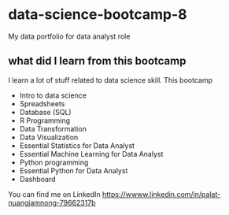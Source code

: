 # data-science-bootcamp-8
My data portfolio for data analyst role

## what did I learn from this bootcamp

I learn a lot of stuff related to data science skill. This bootcamp

- Intro to data science
- Spreadsheets
- Database (SQL)
- R Programming
- Data Transformation
- Data Visualization
- Essential Statistics for Data Analyst
- Essential Machine Learning for Data Analyst
- Python programming
- Essential Python for Data Analyst
- Dashboard

You can find me on LinkedIn https://wwww.linkedin.com/in/palat-nuangjamnong-79662317b
